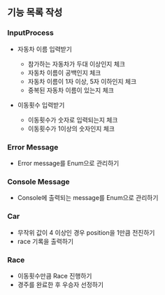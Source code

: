 ## 기능 목록 작성

### InputProcess
- 자동차 이름 입력받기
  - 참가하는 자동차가 두대 이상인지 체크
  - 자동차 이름이 공백인지 체크
  - 자동차 이름이 1자 이상, 5자 이하인지 체크
  - 중복된 자동차 이름이 있는지 체크

- 이동횟수 입력받기
  - 이동횟수가 숫자로 입력되는지 체크
  - 이동횟수가 1이상의 숫자인지 체크

### Error Message
- Error message를 Enum으로 관리하기

### Console Message
- Console에 출력되는 message를 Enum으로 관리하기

### Car
- 무작위 값이 4 이상인 경우 position을 1만큼 전진하기
- race 기록을 출력하기

### Race
- 이동횟수만큼 Race 진행하기
- 경주를 완료한 후 우승자 선정하기

